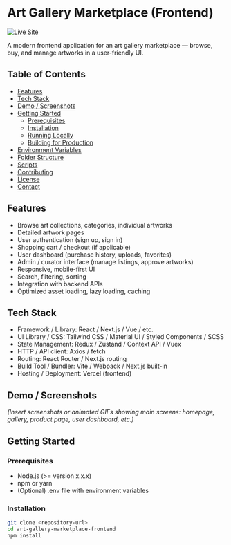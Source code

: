 # Art Gallery Marketplace (Frontend)

[![Live Site](https://img.shields.io/badge/Live-Web-blue)](https://art-gallery-marketplace-frontend.vercel.app/)  

A modern frontend application for an art gallery marketplace — browse, buy, and manage artworks in a user-friendly UI.

## Table of Contents

- [Features](#features)  
- [Tech Stack](#tech-stack)  
- [Demo / Screenshots](#demo--screenshots)  
- [Getting Started](#getting-started)  
  - [Prerequisites](#prerequisites)  
  - [Installation](#installation)  
  - [Running Locally](#running-locally)  
  - [Building for Production](#building-for-production)  
- [Environment Variables](#environment-variables)  
- [Folder Structure](#folder-structure)  
- [Scripts](#scripts)  
- [Contributing](#contributing)  
- [License](#license)  
- [Contact](#contact)  

## Features

- Browse art collections, categories, individual artworks  
- Detailed artwork pages  
- User authentication (sign up, sign in)  
- Shopping cart / checkout (if applicable)  
- User dashboard (purchase history, uploads, favorites)  
- Admin / curator interface (manage listings, approve artworks)  
- Responsive, mobile-first UI  
- Search, filtering, sorting  
- Integration with backend APIs  
- Optimized asset loading, lazy loading, caching  

## Tech Stack

- Framework / Library: React / Next.js / Vue / etc.  
- UI Library / CSS: Tailwind CSS / Material UI / Styled Components / SCSS  
- State Management: Redux / Zustand / Context API / Vuex  
- HTTP / API client: Axios / fetch  
- Routing: React Router / Next.js routing  
- Build Tool / Bundler: Vite / Webpack / Next.js built-in  
- Hosting / Deployment: Vercel (frontend)  

## Demo / Screenshots

*(Insert screenshots or animated GIFs showing main screens: homepage, gallery, product page, user dashboard, etc.)*

## Getting Started

### Prerequisites

- Node.js (>= version x.x.x)  
- npm or yarn  
- (Optional) .env file with environment variables  

### Installation

```bash
git clone <repository-url>
cd art-gallery-marketplace-frontend
npm install

